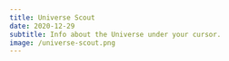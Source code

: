 ```yaml
---
title: Universe Scout
date: 2020-12-29
subtitle: Info about the Universe under your cursor.
image: /universe-scout.png
---
```

